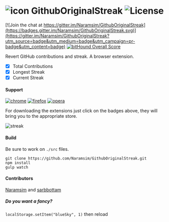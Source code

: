 ![icon](https://raw.githubusercontent.com/Naramsim/GithubOriginalStreak/master/chrome/icons/g48.png) GithubOriginalStreak ![License](https://img.shields.io/badge/License-MPL2.0-yellowgreen.svg)
===

[![Join the chat at https://gitter.im/Naramsim/GithubOriginalStreak](https://badges.gitter.im/Naramsim/GithubOriginalStreak.svg)](https://gitter.im/Naramsim/GithubOriginalStreak?utm_source=badge&utm_medium=badge&utm_campaign=pr-badge&utm_content=badge) [![bitHound Overall Score](https://www.bithound.io/github/Naramsim/GithubOriginalStreak/badges/score.svg)](https://www.bithound.io/github/Naramsim/GithubOriginalStreak)

Revert GitHub contributions and streak. A browser extension.
- [x] Total Contributions
- [x] Longest Streak
- [x] Current Streak

#### Support
[![chrome](https://img.shields.io/badge/chrome-v1.6-brightgreen.svg)](https://chrome.google.com/webstore/detail/github-original-streak/jgfeifpakohnblfnjdpigclinhbkocja)
[![firefox](https://img.shields.io/badge/firefox-v1.6-brightgreen.svg)](https://addons.mozilla.org/en-US/firefox/addon/github-original-streak/)
[![opera](https://img.shields.io/badge/opera-v1.6-brightgreen.svg)](https://addons.opera.com/it/extensions/details/github-original-streak/)

For downloading the extensions just click on the badges above, they will bring you to the appropriate store.

![streak](https://raw.githubusercontent.com/Naramsim/GithubOriginalStreak/master/chrome/icons/streak.jpg)

#### Build

Be sure to work on `./src` files.

```shell
git clone https://github.com/Naramsim/GithubOriginalStreak.git
npm install
gulp watch
```

#### Contributors
[Naramsim](https://github.com/Naramsim) and [sarbbottam](https://github.com/sarbbottam)

##### Do you want a fancy?
`localStorage.setItem("blueSky", 1)` then reload
